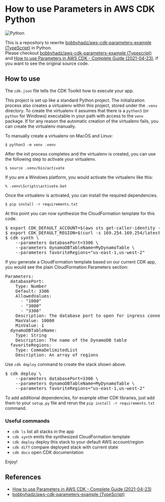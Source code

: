 # How to use Parameters in AWS CDK Python
![Python](https://img.shields.io/badge/python-3670A0?style=for-the-badge&logo=python&logoColor=ffdd54)

This is a repository to rewrite [bobbyhadz/aws-cdk-parameters-example \(TypeScript\)](https://github.com/bobbyhadz/aws-cdk-parameters-example) in Python.<br/>
Please checkout [bobbyhadz/aws-cdk-parameters-example \(Typescript\)](https://github.com/bobbyhadz/aws-cdk-parameters-example) and [How to use Parameters in AWS CDK - Complete Guide \(2021-04-23\)](https://bobbyhadz.com/blog/aws-cdk-parameters-example), if you want to see the original source code.

## How to use

The `cdk.json` file tells the CDK Toolkit how to execute your app.

This project is set up like a standard Python project.  The initialization
process also creates a virtualenv within this project, stored under the `.venv`
directory.  To create the virtualenv it assumes that there is a `python3`
(or `python` for Windows) executable in your path with access to the `venv`
package. If for any reason the automatic creation of the virtualenv fails,
you can create the virtualenv manually.

To manually create a virtualenv on MacOS and Linux:

```
$ python3 -m venv .venv
```

After the init process completes and the virtualenv is created, you can use the following
step to activate your virtualenv.

```
$ source .venv/bin/activate
```

If you are a Windows platform, you would activate the virtualenv like this:

```
% .venv\Scripts\activate.bat
```

Once the virtualenv is activated, you can install the required dependencies.

```
$ pip install -r requirements.txt
```

At this point you can now synthesize the CloudFormation template for this code.

<pre>
$ export CDK_DEFAULT_ACCOUNT=$(aws sts get-caller-identity --query Account --output text)
$ export CDK_DEFAULT_REGION=$(curl -s 169.254.169.254/latest/dynamic/instance-identity/document | jq -r .region)
$ cdk synth \
    --parameters databasePort=3306 \
    --parameters dynamoDBTableName=MyDynamoTable \
    --parameters favoriteRegions="us-east-1,us-west-2"
</pre>

If you generate a CloudFormation template based on our current CDK app, you would see the plain CloudFormation Parameters section:

<pre>
Parameters:
  databasePort:
    Type: Number
    Default: 3306
    AllowedValues:
      - "1000"
      - "3000"
      - "3306"
    Description: The database port to open for ingress connections
    MaxValue: 10000
    MinValue: 1
  dynamoDBTableName:
    Type: String
    Description: The name of the DynamoDB table
  favoriteRegions:
    Type: CommaDelimitedList
    Description: An array of regions
</pre>

Use `cdk deploy` command to create the stack shown above.

<pre>
$ cdk deploy \
    --parameters databasePort=3306 \
    --parameters dynamoDBTableName=MyDynamoTable \
    --parameters favoriteRegions="us-east-1,us-west-2"
</pre>

To add additional dependencies, for example other CDK libraries, just add
them to your `setup.py` file and rerun the `pip install -r requirements.txt`
command.

### Useful commands

 * `cdk ls`          list all stacks in the app
 * `cdk synth`       emits the synthesized CloudFormation template
 * `cdk deploy`      deploy this stack to your default AWS account/region
 * `cdk diff`        compare deployed stack with current state
 * `cdk docs`        open CDK documentation

Enjoy!

## References

 * [How to use Parameters in AWS CDK - Complete Guide \(2021-04-23\)](https://bobbyhadz.com/blog/aws-cdk-parameters-example)
 * [bobbyhadz/aws-cdk-parameters-example \(TypeScript\)](https://github.com/bobbyhadz/aws-cdk-parameters-example)

